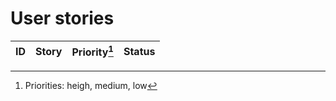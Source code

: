 # User stories

| ID  | Story | Priority[^1] | Status |
| --- | ----- | ------------ | ------ |


[^1]: Priorities: heigh, medium, low
[^2]: Status: done, in execution, to do